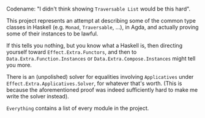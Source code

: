 Codename: "I didn't think showing `Traversable List` would be this hard".

This project represents an attempt at describing some of the common type classes in Haskell (e.g. `Monad`, `Traversable`, ...), in Agda, and actually proving some of their instances to be lawful.

If this tells you nothing, but you know what a Haskell is, then directing yourself toward `Effect.Extra.Functors`, and then to `Data.Extra.Function.Instances` or `Data.Extra.Compose.Instances` might tell you more.

There is an (unpolished) solver for equalities involving `Applicatives` under `Effect.Extra.Applicatives.Solver`, for whatever that's worth.
(This is because the aforementioned proof was indeed sufficiently hard to make me write the solver instead).

`Everything` contains a list of every module in the project.
